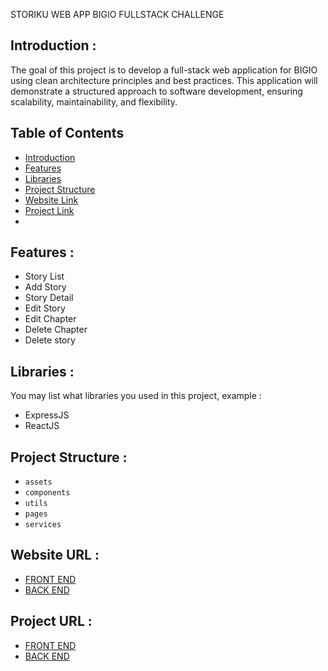 STORIKU WEB APP BIGIO FULLSTACK CHALLENGE

## <a name="introduction"></a> Introduction :
The goal of this project is to develop a full-stack web application for BIGIO using clean architecture principles and best practices. This application will demonstrate a structured approach to software development, ensuring scalability, maintainability, and flexibility.
## Table of Contents

- [Introduction](#introduction)
- [Features](#features)
- [Libraries](#libraries)
- [Project Structure](#project-structures)
- [Website Link](#website-link)
- [Project Link](#project-link)
- 
## <a name="features"></a> Features :
- Story List
- Add Story
- Story Detail
- Edit Story
- Edit Chapter
- Delete Chapter
- Delete story


## <a name="libraries"></a> Libraries :
You may list what libraries you used in this project, example :
- ExpressJS
- ReactJS


## <a name="project-structures"></a> Project Structure :
* `assets`
* `components`
* `utils`
* `pages`
* `services`

## <a name="website-link"></a> Website URL :
- [FRONT END](https://front-end-storyku-saidhr-7nt6ikmrd-cielhaidirs-projects.vercel.app/stories)
- [BACK END](https://back-end-storyku.vercel.app/)

## <a name="project-link"></a> Project URL :
- [FRONT END](https://github.com/cielhaidir/front-end-storyku)
- [BACK END](https://github.com/cielhaidir/back-end-storyku)

